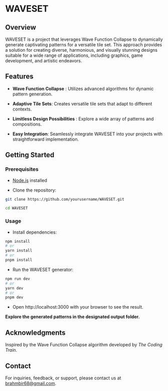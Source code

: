 # WAVESET

## Overview

WAVESET is a project that leverages Wave Function Collapse to dynamically generate captivating patterns for a versatile tile set. This approach provides a solution for creating diverse, harmonious, and visually stunning designs suitable for a wide range of applications, including graphics, game development, and artistic endeavors.

## Features

- **Wave Function Collapse** : Utilizes advanced algorithms for dynamic pattern generation.

- **Adaptive Tile Sets**: Creates versatile tile sets that adapt to different contexts.

- **Limitless Design Possibilities** : Explore a wide array of patterns and compositions.

- **Easy Integration**: Seamlessly integrate WAVESET into your projects with straightforward implementation.

## Getting Started

### Prerequisites

- [Node.js](https://nodejs.org/en) installed

- Clone the repository:

```bash
git clone https://github.com/yourusername/WAVESET.git

cd WAVESET
```

### Usage

- Install dependencies:

```sh
npm install
# or
yarn install
# or
pnpm install
```

- Run the WAVESET generator:

```bash
npm run dev
# or
yarn dev
# or
pnpm dev
```

- Open http://localhost:3000 with your browser to see the result.

**Explore the generated patterns in the designated output folder.**

## Acknowledgments

Inspired by the Wave Function Collapse algorithm developed by _The Coding Train_.

## Contact

For inquiries, feedback, or support, please contact us at brahmbir68@gmail.com.
